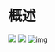 # 概述

![](https://gitee.com/vectorx/ImageCloud/raw/master/img/20210424185749.png)
![](https://gitee.com/vectorx/ImageCloud/raw/master/img/20210424185812.png)
![img](https://gitee.com/vectorx/ImageCloud/raw/master/img/20210424185851.png)